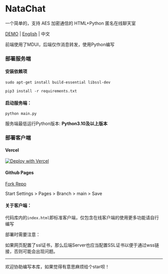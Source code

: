 # NataChat
一个简单的，支持 AES 加密通信的 HTML+Python 匿名在线聊天室

[DEMO](https://natachat.zyghit.cn) | [English](https://github.com/ZGIT-Network/NataChat/blob/main/README_en.md) | 中文

前端使用了MDUI，后端仅作消息转发，使用Python编写

### 部署服务端
#### 安装依赖项
``sudo apt-get install build-essential libssl-dev``

``pip3 install -r requirements.txt``
#### 启动服务端：
``python main.py``

服务端最低运行Python版本:  **Python3.10及以上版本** 

### 部署客户端
#### Vercel
[![Deploy with Vercel](https://vercel.com/button)](https://vercel.com/new/clone?repository-url=https://github.com/zgit-network/natachat)

#### Github Pages
[Fork Repo](https://github.com/zgit-network/natachat/fork)

Start Settings > Pages > Branch > main > Save

#### 关于客户端：

代码库内的``index.html``即标准客户端，仅包含在线客户端的使用更多功能请自行编写

部署时需要注意：

如果网页配置了ssl证书，那么后端Server也应当配置SSL证书以便于通过wss链接，否则可能会出现问题。
***
欢迎协助编写本库，如果觉得有意思麻烦给个star呗！

